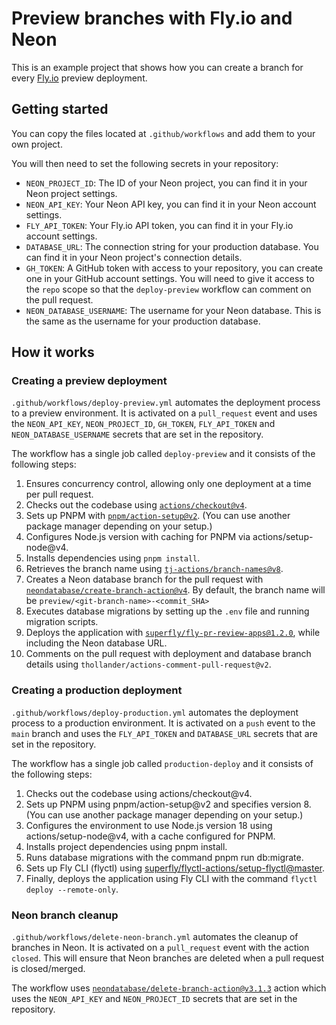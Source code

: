 # Preview branches with Fly.io and Neon

This is an example project that shows how you can create a branch for every [Fly.io](https://fly.io) preview deployment.


## Getting started

You can copy the files located at `.github/workflows` and add them to your own project. 

You will then need to set the following secrets in your repository:

- `NEON_PROJECT_ID`: The ID of your Neon project, you can find it in your Neon project settings.
- `NEON_API_KEY`: Your Neon API key, you can find it in your Neon account settings.
- `FLY_API_TOKEN`: Your Fly.io API token, you can find it in your Fly.io account settings.
- `DATABASE_URL`: The connection string for your production database. You can find it in your Neon project's connection details.
- `GH_TOKEN`: A GitHub token with access to your repository, you can create one in your GitHub account settings. You will need to give it access to the `repo` scope so that the `deploy-preview` workflow can comment on the pull request.
- `NEON_DATABASE_USERNAME`: The username for your Neon database. This is the same as the username for your production database.


## How it works

### Creating a preview deployment
`.github/workflows/deploy-preview.yml` automates the deployment process to a preview environment. It is activated on a `pull_request` event and uses the `NEON_API_KEY`, `NEON_PROJECT_ID`, `GH_TOKEN`, `FLY_API_TOKEN` and `NEON_DATABASE_USERNAME` secrets that are set in the repository.

The workflow has a single job called `deploy-preview` and it consists of the following steps:

1. Ensures concurrency control, allowing only one deployment at a time per pull request.
1. Checks out the codebase using [`actions/checkout@v4`](https://github.com/marketplace/actions/checkout).
2. Sets up PNPM with [`pnpm/action-setup@v2`](https://github.com/marketplace/actions/setup-pnpm). (You can use another package manager depending on your setup.)
3. Configures Node.js version with caching for PNPM via actions/setup-node@v4.
4. Installs dependencies using `pnpm install`.
5. Retrieves the branch name using [`tj-actions/branch-names@v8`](https://github.com/marketplace/actions/branch-names).
6. Creates a Neon database branch for the pull request with [`neondatabase/create-branch-action@v4`](https://github.com/marketplace/actions/neon-database-create-branch-action). By default, the branch name will be `preview/<git-branch-name>-<commit_SHA>`
7. Executes database migrations by setting up the `.env` file and running migration scripts.
8. Deploys the application with [`superfly/fly-pr-review-apps@1.2.0`](https://github.com/marketplace/actions/github-action-for-deplying-staging-apps-on-fly-io), while including the Neon database URL.
9. Comments on the pull request with deployment and database branch details using `thollander/actions-comment-pull-request@v2`.

### Creating a production deployment

`.github/workflows/deploy-production.yml` automates the deployment process to a production environment. It is activated on a `push` event to the `main` branch and uses the `FLY_API_TOKEN` and `DATABASE_URL` secrets that are set in the repository.

The workflow has a single job called `production-deploy` and it consists of the following steps:
1. Checks out the codebase using actions/checkout@v4.
2. Sets up PNPM using pnpm/action-setup@v2 and specifies version 8. (You can use another package manager depending on your setup.)
3. Configures the environment to use Node.js version 18 using actions/setup-node@v4, with a cache configured for PNPM.
4. Installs project dependencies using pnpm install.
5. Runs database migrations with the command pnpm run db:migrate.
6. Sets up Fly CLI (flyctl) using [superfly/flyctl-actions/setup-flyctl@master](https://github.com/marketplace/actions/github-action-for-flyctl).
7. Finally, deploys the application using Fly CLI with the command `flyctl deploy --remote-only`.


### Neon branch cleanup

`.github/workflows/delete-neon-branch.yml` automates the cleanup of branches in Neon. It is activated on a `pull_request` event with the action `closed`. This will ensure that Neon branches are deleted when a pull request is closed/merged.

The workflow uses [`neondatabase/delete-branch-action@v3.1.3`](https://github.com/neondatabase/delete-branch-action/tree/v3.1.3/) action which uses the `NEON_API_KEY` and `NEON_PROJECT_ID` secrets that are set in the repository.










